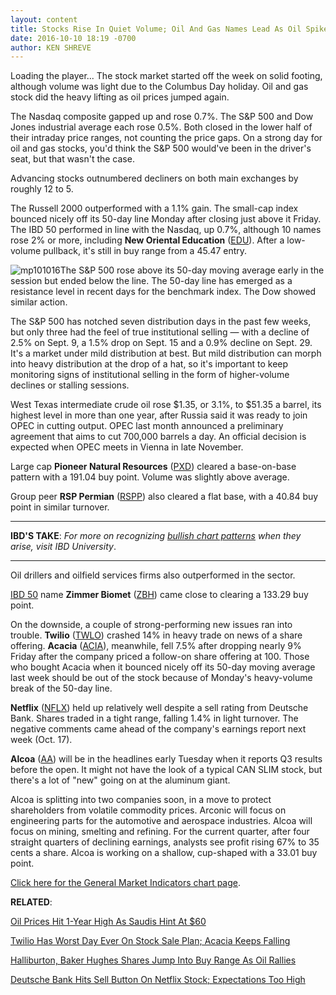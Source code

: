 ```yaml
---
layout: content
title: Stocks Rise In Quiet Volume; Oil And Gas Names Lead As Oil Spikes 3%
date: 2016-10-10 18:19 -0700
author: KEN SHREVE
---
```






Loading the player...
The stock market started off the week on solid footing, although volume was light due to the Columbus Day holiday. Oil and gas stock did the heavy lifting as oil prices jumped again.


The Nasdaq composite gapped up and rose 0.7%. The S&P 500 and Dow Jones industrial average each rose 0.5%. Both closed in the lower half of their intraday price ranges, not counting the price gaps. On a strong day for oil and gas stocks, you'd think the S&P 500 would've been in the driver's seat, but that wasn't the case.


Advancing stocks outnumbered decliners on both main exchanges by roughly 12 to 5.


The Russell 2000 outperformed with a 1.1% gain. The small-cap index bounced nicely off its 50-day line Monday after closing just above it Friday. The IBD 50 performed in line with the Nasdaq, up 0.7%, although 10 names rose 2% or more, including **New Oriental Education** ([EDU](https://research.investors.com/quote.aspx?symbol=EDU)). After a low-volume pullback, it's still in buy range from a 45.47 entry.


![mp101016](https://www.investors.com/wp-content/uploads/2016/10/MP101016-184x300.png)The S&P 500 rose above its 50-day moving average early in the session but ended below the line. The 50-day line has emerged as a resistance level in recent days for the benchmark index. The Dow showed similar action.


The S&P 500 has notched seven distribution days in the past few weeks, but only three had the feel of true institutional selling — with a decline of 2.5% on Sept. 9, a 1.5% drop on Sept. 15 and a 0.9% decline on Sept. 29. It's a market under mild distribution at best. But mild distribution can morph into heavy distribution at the drop of a hat, so it's important to keep monitoring signs of institutional selling in the form of higher-volume declines or stalling sessions.


West Texas intermediate crude oil rose $1.35, or 3.1%, to $51.35 a barrel, its highest level in more than one year, after Russia said it was ready to join OPEC in cutting output. OPEC last month announced a preliminary agreement that aims to cut 700,000 barrels a day. An official decision is expected when OPEC meets in Vienna in late November.


Large cap **Pioneer Natural Resources** ([PXD](https://research.investors.com/quote.aspx?symbol=PXD)) cleared a base-on-base pattern with a 191.04 buy point. Volume was slightly above average.


Group peer **RSP Permian** ([RSPP](https://research.investors.com/quote.aspx?symbol=RSPP)) also cleared a flat base, with a 40.84 buy point in similar turnover.




---


**IBD'S TAKE**: *For more on recognizing [bullish chart patterns](https://www.investors.com/ibd-university/how-to-buy/bases-overview-1/) when they arise, visit IBD University*.




---


Oil drillers and oilfield services firms also outperformed in the sector.


[IBD 50](https://www.investors.com/stock-lists/ibd-50/ibd-50-performance/) name **Zimmer Biomet** ([ZBH](https://research.investors.com/quote.aspx?symbol=ZBH)) came close to clearing a 133.29 buy point.


On the downside, a couple of strong-performing new issues ran into trouble. **Twilio** ([TWLO](https://research.investors.com/quote.aspx?symbol=TWLO)) crashed 14% in heavy trade on news of a share offering. **Acacia** ([ACIA](https://research.investors.com/quote.aspx?symbol=ACIA)), meanwhile, fell 7.5% after dropping nearly 9% Friday after the company priced a follow-on share offering at 100. Those who bought Acacia when it bounced nicely off its 50-day moving average last week should be out of the stock because of Monday's heavy-volume break of the 50-day line.


**Netflix** ([NFLX](https://research.investors.com/quote.aspx?symbol=NFLX)) held up relatively well despite a sell rating from Deutsche Bank. Shares traded in a tight range, falling 1.4% in light turnover. The negative comments came ahead of the company's earnings report next week (Oct. 17).


**Alcoa** ([AA](https://research.investors.com/quote.aspx?symbol=AA)) will be in the headlines early Tuesday when it reports Q3 results before the open. It might not have the look of a typical CAN SLIM stock, but there's a lot of "new" going on at the aluminum giant.


Alcoa is splitting into two companies soon, in a move to protect shareholders from volatile commodity prices. Arconic will focus on engineering parts for the automotive and aerospace industries. Alcoa will focus on mining, smelting and refining. For the current quarter, after four straight quarters of declining earnings, analysts see profit rising 67% to 35 cents a share. Alcoa is working on a shallow, cup-shaped with a 33.01 buy point.


[Click here for the General Market Indicators chart page](https://www.investors.com/wp-content/uploads/2016/10/IBD1010152704GMI.pdf).


**RELATED**:


[Oil Prices Hit 1-Year High As Saudis Hint At $60](https://www.investors.com/news/oil-hits-50-could-hit-60-this-year-on-cap-hopes-from-russia-saudi-arabia/)


[Twilio Has Worst Day Ever On Stock Sale Plan; Acacia Keeps Falling](https://www.investors.com/news/technology/twilio-falls-late-on-stock-sell-plan-after-acacia-cracks-on-offering/)


[Halliburton, Baker Hughes Shares Jump Into Buy Range As Oil Rallies](https://www.investors.com/news/halliburton-baker-hughes-jump-into-buy-range-schlumberger-still-in-cup/)


[Deutsche Bank Hits Sell Button On Netflix Stock; Expectations Too High](https://www.investors.com/news/technology/click/deutsche-bank-hits-sell-button-on-netflix-stock-expectations-too-high/)




